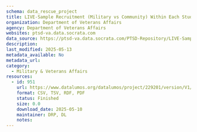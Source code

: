 ```yaml
---
schema: data_rescue_project 
title: LIVE-Sample Recruitment (Military vs Community) Within Each Study Class
organization: Department of Veterans Affairs
agency: Department of Veterans Affairs
websites: ptsd-va.data.socrata.com
data_source: https://ptsd-va.data.socrata.com/PTSD-Repository/LIVE-Sample-Recruitment-Military-vs-Community-With/4kzw-dg52
description: 
last_modified: 2025-05-13
metadata_available: No
metadata_url: 
category:
  - Military & Veterans Affairs 
resources:
  - id: 951
    url: https://www.datalumos.org/datalumos/project/229201/version/V1/view
    format: CSV, TSV, RDF, PDF
    status: Finished
    size: 0.0
    download_date: 2025-05-10
    maintainer: DRP, DL
    notes: 
---
```

